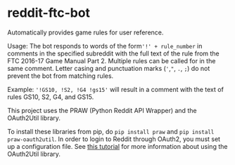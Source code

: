 # reddit-ftc-bot
Automatically provides game rules for user reference.

Usage:
The bot responds to words of the form`'!' + rule_number` in comments in the specified subreddit with the full text of the rule from the FTC 2016-17 Game Manual Part 2. Multiple rules can be called for in the same comment. Letter casing and punctuation marks (`'`,`"`, `.`, `;`) do not prevent the bot from matching rules.

Example: `'!GS10, !S2, !G4 !gs15'` will result in a comment with the text of rules GS10, S2, G4, and GS15.

This project uses the PRAW (Python Reddit API Wrapper) and the OAuth2Util library. 

To install these libraries from pip, do `pip install praw` and `pip install praw-oauth2util`. 
In order to login to Reddit through OAuth2, you must set up a configuration file. See [this tutorial](https://github.com/SmBe19/praw-OAuth2Util/blob/master/OAuth2Util/README.md) for more information about using the OAuth2Util library.



